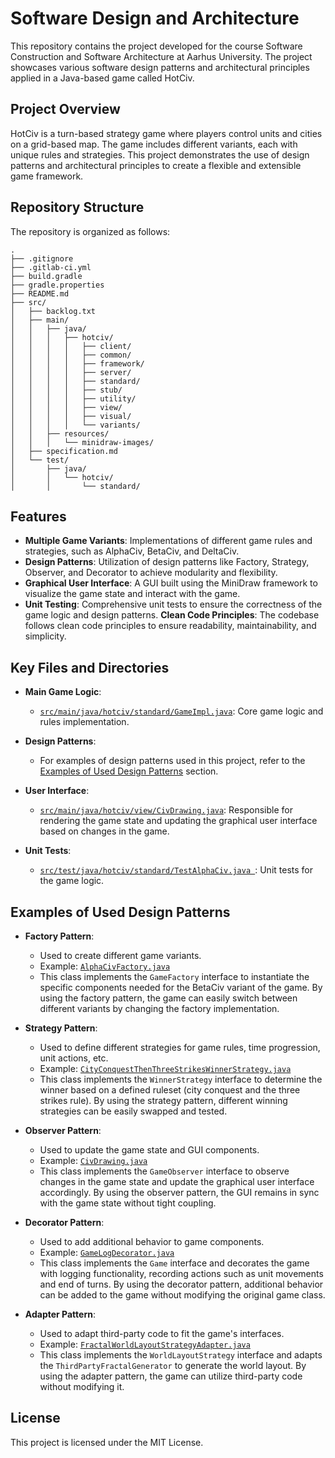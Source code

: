 # Software Design and Architecture
This repository contains the project developed for the course Software Construction and Software Architecture at Aarhus University. The project showcases various software design patterns and architectural principles applied in a Java-based game called HotCiv.

## Project Overview
HotCiv is a turn-based strategy game where players control units and cities on a grid-based map. The game includes different variants, each with unique rules and strategies. This project demonstrates the use of design patterns and architectural principles to create a flexible and extensible game framework.

## Repository Structure
The repository is organized as follows:

```
.
├── .gitignore
├── .gitlab-ci.yml
├── build.gradle
├── gradle.properties
├── README.md
├── src/
│   ├── backlog.txt
│   ├── main/
│   │   ├── java/
│   │   │   ├── hotciv/
│   │   │   │   ├── client/
│   │   │   │   ├── common/
│   │   │   │   ├── framework/
│   │   │   │   ├── server/
│   │   │   │   ├── standard/
│   │   │   │   ├── stub/
│   │   │   │   ├── utility/
│   │   │   │   ├── view/
│   │   │   │   ├── visual/
│   │   │   │   └── variants/
│   │   ├── resources/
│   │   │   └── minidraw-images/
│   ├── specification.md
│   └── test/
│       ├── java/
│       │   └── hotciv/
│       │       └── standard/
```

## Features
- **Multiple Game Variants**: Implementations of different game rules and strategies, such as AlphaCiv, BetaCiv, and DeltaCiv.
- **Design Patterns**: Utilization of design patterns like Factory, Strategy, Observer, and Decorator to achieve modularity and flexibility.
- **Graphical User Interface**: A GUI built using the MiniDraw framework to visualize the game state and interact with the game.
- **Unit Testing**: Comprehensive unit tests to ensure the correctness of the game logic and design patterns.
**Clean Code Principles**: The codebase follows clean code principles to ensure readability, maintainability, and simplicity.
## Key Files and Directories

- **Main Game Logic**:
  - [`src/main/java/hotciv/standard/GameImpl.java`](src/main/java/hotciv/standard/GameImpl.java): Core game logic and rules implementation.

- **Design Patterns**:
  - For examples of design patterns used in this project, refer to the [Examples of Used Design Patterns](#examples-of-used-design-patterns) section.

- **User Interface**:
  - [`src/main/java/hotciv/view/CivDrawing.java`](src/main/java/hotciv/view/CivDrawing.java): Responsible for rendering the game state and updating the graphical user interface based on changes in the game.

- **Unit Tests**:
  - [`src/test/java/hotciv/standard/TestAlphaCiv.java `](src/test/java/hotciv/standard/TestAlphaCiv.java): Unit tests for the game logic.

## Examples of Used Design Patterns

- **Factory Pattern**:
  - Used to create different game variants.
  - Example: [`AlphaCivFactory.java`](src/main/java/hotciv/standard/variants/factories/AlphaCivFactory.java)
  - This class implements the `GameFactory` interface to instantiate the specific components needed for the BetaCiv variant of the game. By using the factory pattern, the game can easily switch between different variants by changing the factory implementation.

- **Strategy Pattern**:
  - Used to define different strategies for game rules, time progression, unit actions, etc.
  - Example: [`CityConquestThenThreeStrikesWinnerStrategy.java`](src/main/java/hotciv/standard/variants/strategies/CityConquestThenThreeStrikesWinnerStrategy.java)
  - This class implements the `WinnerStrategy` interface to determine the winner based on a defined ruleset (city conquest and the three strikes rule). By using the strategy pattern, different winning strategies can be easily swapped and tested.

- **Observer Pattern**:
  - Used to update the game state and GUI components.
  - Example: [`CivDrawing.java`](src/main/java/hotciv/view/CivDrawing.java)
  - This class implements the `GameObserver` interface to observe changes in the game state and update the graphical user interface accordingly. By using the observer pattern, the GUI remains in sync with the game state without tight coupling.

- **Decorator Pattern**:
  - Used to add additional behavior to game components.
  - Example: [`GameLogDecorator.java`](src/main/java/hotciv/standard/variants/GameLogDecorator.java)
  - This class implements the `Game` interface and decorates the game with logging functionality, recording actions such as unit movements and end of turns. By using the decorator pattern, additional behavior can be added to the game without modifying the original game class.

- **Adapter Pattern**:
  - Used to adapt third-party code to fit the game's interfaces.
  - Example: [`FractalWorldLayoutStrategyAdapter.java`](src/main/java/hotciv/standard/variants/FractalWorldLayoutStrategyAdapter.java)
  - This class implements the `WorldLayoutStrategy` interface and adapts the `ThirdPartyFractalGenerator` to generate the world layout. By using the adapter pattern, the game can utilize third-party code without modifying it.

## License
This project is licensed under the MIT License.

